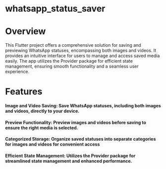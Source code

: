 # whatsapp_status_saver

# Overview
This Flutter project offers a comprehensive solution for saving and previewing WhatsApp statuses, encompassing both images and videos. It provides an intuitive interface for users to manage and access saved media easily. The app utilizes the Provider package for efficient state management, ensuring smooth functionality and a seamless user experience.

# Features
#### Image and Video Saving: Save WhatsApp statuses, including both images and videos, directly to your device.
#### Preview Functionality: Preview images and videos before saving to ensure the right media is selected.
#### Categorized Storage: Organize saved statuses into separate categories for images and videos for convenient access
#### Efficient State Management: Utilizes the Provider package for streamlined state management and enhanced performance.

